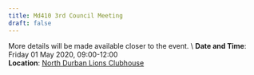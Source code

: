 ```yaml
---
title: Md410 3rd Council Meeting
draft: false
---
```


More details will be made available closer to the event. \\
**Date and Time**: Friday 01 May 2020, 09:00-12:00 \
**Location**: [North Durban Lions Clubhouse](http://northdurbanlions.org.za/club-details/meetings-and-location)
